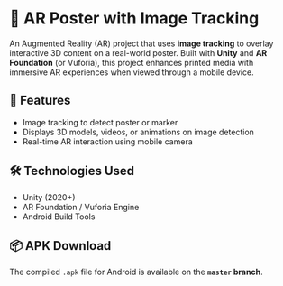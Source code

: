 # 📱 AR Poster with Image Tracking

An Augmented Reality (AR) project that uses **image tracking** to overlay interactive 3D content on a real-world poster. Built with **Unity** and **AR Foundation** (or Vuforia), this project enhances printed media with immersive AR experiences when viewed through a mobile device.

## 🚀 Features
- Image tracking to detect poster or marker
- Displays 3D models, videos, or animations on image detection
- Real-time AR interaction using mobile camera

## 🛠️ Technologies Used
- Unity (2020+)
- AR Foundation / Vuforia Engine
- Android Build Tools

## 📦 APK Download
The compiled `.apk` file for Android is available on the **`master` branch**.

